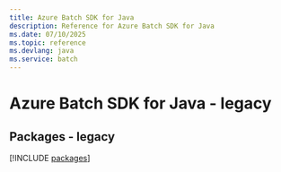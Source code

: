 ```yaml
---
title: Azure Batch SDK for Java
description: Reference for Azure Batch SDK for Java
ms.date: 07/10/2025
ms.topic: reference
ms.devlang: java
ms.service: batch
---
```

# Azure Batch SDK for Java - legacy
## Packages - legacy
[!INCLUDE [packages](batch-index.md)]